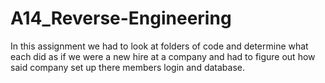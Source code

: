 # A14_Reverse-Engineering
In this assignment we had to look at folders of code and determine what each did as if we were a new hire at a company and had to figure out how said company set up there members login
and database. 
